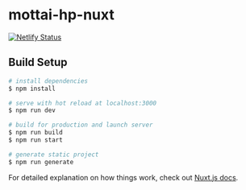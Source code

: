 # mottai-hp-nuxt

[![Netlify Status](https://api.netlify.com/api/v1/badges/bf426bb9-0ece-4ecd-8138-704c018ed6a3/deploy-status)](https://app.netlify.com/sites/mottai-hp-nuxt/deploys)

## Build Setup

```bash
# install dependencies
$ npm install

# serve with hot reload at localhost:3000
$ npm run dev

# build for production and launch server
$ npm run build
$ npm run start

# generate static project
$ npm run generate
```

For detailed explanation on how things work, check out [Nuxt.js docs](https://nuxtjs.org).
